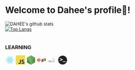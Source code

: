 Welcome to Dahee's profile👋!
===================
<!--![DAHEE's github stats](https://github-readme-stats.vercel.app/api?username=dahee90522&bg_color=fff&title_color=000&text_color=333)<br>-->
![DAHEE's github stats](https://github-readme-stats.vercel.app/api?username=dahee90522&bg_color=30,ffe100,ff0000&title_color=fff&text_color=fff)<br>
[![Top Langs](https://github-readme-stats.vercel.app/api/top-langs/?username=dahee90522&layout=compact)](https://github.com/hoppydream/hoppy)<br>
<br/>
### LEARNING
<code><img height="30" src="https://raw.githubusercontent.com/github/explore/80688e429a7d4ef2fca1e82350fe8e3517d3494d/topics/react/react.png"></code>
<code><img height="30" src="https://raw.githubusercontent.com/github/explore/80688e429a7d4ef2fca1e82350fe8e3517d3494d/topics/javascript/javascript.png"></code>
<code><img height="30" src="https://raw.githubusercontent.com/github/explore/80688e429a7d4ef2fca1e82350fe8e3517d3494d/topics/nodejs/nodejs.png"></code>
<code><img height="30" src="https://raw.githubusercontent.com/github/explore/80688e429a7d4ef2fca1e82350fe8e3517d3494d/topics/git/git.png"></code>
<code><img height="30" src="https://raw.githubusercontent.com/github/explore/80688e429a7d4ef2fca1e82350fe8e3517d3494d/topics/mysql/mysql.png"></code>
<code><img height="30" src="https://raw.githubusercontent.com/github/explore/80688e429a7d4ef2fca1e82350fe8e3517d3494d/topics/terminal/terminal.png"></code>
<!--[![Gmail Badge](https://img.shields.io/badge/Gmail-d14836?style=plastic&logo=Gmail&logoColor=white&link=mailto:snugyun01@gmail.com)](mailto:s2018s40@e-mirim.hs.kr)<br>-->
<!--
**dahee90522/dahee90522** is a ✨ _special_ ✨ repository because its `README.md` (this file) appears on your GitHub profile.
flat-square
Here are some ideas to get you started:

- 🔭 I’m currently working on ...
- 🌱 I’m currently learning ...
- 👯 I’m looking to collaborate on ...
- 🤔 I’m looking for help with ...
- 💬 Ask me about ...
- 📫 How to reach me: ...
- 😄 Pronouns: ...
- ⚡ Fun fact: ...
-->
